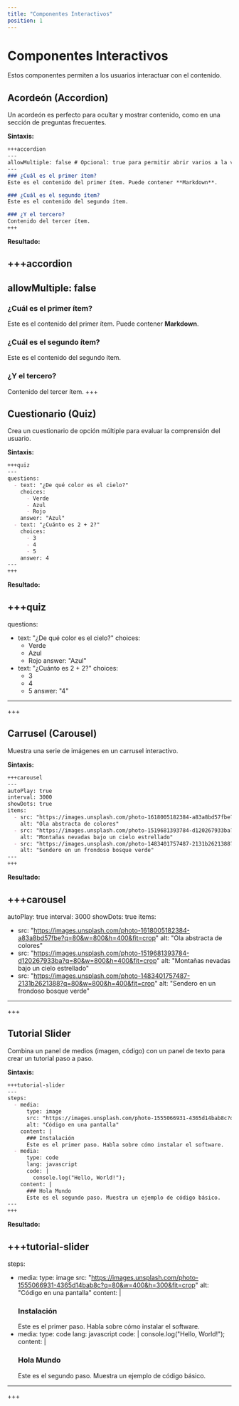```yaml
---
title: "Componentes Interactivos"
position: 1
---
```


# Componentes Interactivos

Estos componentes permiten a los usuarios interactuar con el contenido.

## Acordeón (Accordion)

Un acordeón es perfecto para ocultar y mostrar contenido, como en una sección de preguntas frecuentes.

**Sintaxis:**

````markdown
+++accordion
---
allowMultiple: false # Opcional: true para permitir abrir varios a la vez
---
### ¿Cuál es el primer ítem?
Este es el contenido del primer ítem. Puede contener **Markdown**.

### ¿Cuál es el segundo ítem?
Este es el contenido del segundo ítem.

### ¿Y el tercero?
Contenido del tercer ítem.
+++
````

**Resultado:**

+++accordion
---
allowMultiple: false
---
### ¿Cuál es el primer ítem?
Este es el contenido del primer ítem. Puede contener **Markdown**.

### ¿Cuál es el segundo ítem?
Este es el contenido del segundo ítem.

### ¿Y el tercero?
Contenido del tercer ítem.
+++

## Cuestionario (Quiz)

Crea un cuestionario de opción múltiple para evaluar la comprensión del usuario.

**Sintaxis:**

````markdown
+++quiz
---
questions:
  - text: "¿De qué color es el cielo?"
    choices:
      - Verde
      - Azul
      - Rojo
    answer: "Azul"
  - text: "¿Cuánto es 2 + 2?"
    choices:
      - 3
      - 4
      - 5
    answer: 4
---
+++
````

**Resultado:**

+++quiz
---
questions:
  - text: "¿De qué color es el cielo?"
    choices:
      - Verde
      - Azul
      - Rojo
    answer: "Azul"
  - text: "¿Cuánto es 2 + 2?"
    choices:
      - 3
      - 4
      - 5
    answer: "4"
---
+++

## Carrusel (Carousel)

Muestra una serie de imágenes en un carrusel interactivo.

**Sintaxis:**

````markdown
+++carousel
---
autoPlay: true
interval: 3000
showDots: true
items:
  - src: "https://images.unsplash.com/photo-1618005182384-a83a8bd57fbe?q=80&w=800&h=400&fit=crop"
    alt: "Ola abstracta de colores"
  - src: "https://images.unsplash.com/photo-1519681393784-d120267933ba?q=80&w=800&h=400&fit=crop"
    alt: "Montañas nevadas bajo un cielo estrellado"
  - src: "https://images.unsplash.com/photo-1483401757487-2131b2621388?q=80&w=800&h=400&fit=crop"
    alt: "Sendero en un frondoso bosque verde"
---
+++
````

**Resultado:**

+++carousel
---
autoPlay: true
interval: 3000
showDots: true
items:
  - src: "https://images.unsplash.com/photo-1618005182384-a83a8bd57fbe?q=80&w=800&h=400&fit=crop"
    alt: "Ola abstracta de colores"
  - src: "https://images.unsplash.com/photo-1519681393784-d120267933ba?q=80&w=800&h=400&fit=crop"
    alt: "Montañas nevadas bajo un cielo estrellado"
  - src: "https://images.unsplash.com/photo-1483401757487-2131b2621388?q=80&w=800&h=400&fit=crop"
    alt: "Sendero en un frondoso bosque verde"
---
+++

## Tutorial Slider

Combina un panel de medios (imagen, código) con un panel de texto para crear un tutorial paso a paso.

**Sintaxis:**
````markdown
+++tutorial-slider
---
steps:
  - media:
      type: image
      src: "https://images.unsplash.com/photo-1555066931-4365d14bab8c?q=80&w=400&h=300&fit=crop"
      alt: "Código en una pantalla"
    content: |
      ### Instalación
      Este es el primer paso. Habla sobre cómo instalar el software.
  - media:
      type: code
      lang: javascript
      code: |
        console.log("Hello, World!");
    content: |
      ### Hola Mundo
      Este es el segundo paso. Muestra un ejemplo de código básico.
---
+++
````
**Resultado:**

+++tutorial-slider
---
steps:
  - media:
      type: image
      src: "https://images.unsplash.com/photo-1555066931-4365d14bab8c?q=80&w=400&h=300&fit=crop"
      alt: "Código en una pantalla"
    content: |
      ### Instalación
      Este es el primer paso. Habla sobre cómo instalar el software.
  - media:
      type: code
      lang: javascript
      code: |
        console.log("Hello, World!");
    content: |
      ### Hola Mundo
      Este es el segundo paso. Muestra un ejemplo de código básico.
---
+++


